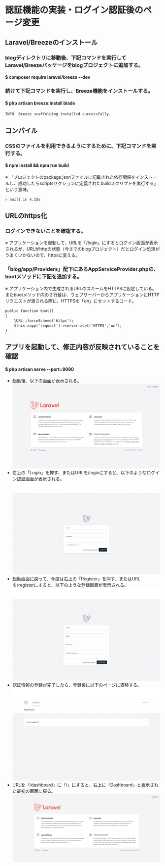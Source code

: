 # 認証機能の実装・ログイン認証後のページ変更

## Laravel/Breezeのインストール

### blogディレクトリに移動後、下記コマンドを実行してLaravel/Breezeパッケージをblogプロジェクトに追加する。
#### $ composer require laravel/breeze --dev

### 続けて下記コマンドを実行し、Breeze機能をインストールする。
#### $ php artisan breeze:install blade

    INFO  Breeze scaffolding installed successfully.

## コンパイル

### CSSのファイルを利用できるようにするために、下記コマンドを実行する。
#### $ npm install && npm run build
※ 「プロジェクトのpackage.jsonファイルに記載された依存関係をインストールし、成功したらscriptsセクションに定義されたbuildスクリプトを実行する」という意味。

    ✓ built in 4.15s

## URLのhttps化

### ログインできないことを確認する。
※ アプリケーションを起動して、URLを「/login」にするとログイン画面が表示されるが、URLがhttpの状態（今までのblogプロジェクト）だとログイン処理がうまくいかないので、httpsに変える。

### 「blog/app/Providers」配下にあるAppServiceProvider.phpの、bootメソッドに下記を追加する。
※ アプリケーション内で生成されるURLのスキームをHTTPSに設定している。またbootメソッド内の２行目は、ウェブサーバーからアプリケーションにHTTPリクエストが渡される際に、HTTPSを「on」にセットするコード。

    public function boot()
    {
        \URL::forceScheme('https');
        $this->app['request']->server->set('HTTPS','on');
    }

## アプリを起動して、修正内容が反映されていることを確認

#### $ php artisan serve --port=8080
* 起動後、以下の画面が表示される。
![Alt text](../../img/09-3_2-3_1.png)
* 右上の「Login」を押す、またはURLを/loginにすると、以下のようなログイン認証画面が表示される。
![Alt text](../../img/09-3_2-3_2.png)
* 起動画面に戻って、今度は右上の「Register」を押す、またはURLを/registerにすると、以下のような登録画面が表示される。
![Alt text](../../img/09-3_2-3_3.png)
* 認証情報の登録が完了したら、登録後に以下のページに遷移する。
![Alt text](../../img/09-3_2-3_4.png)
* URLを「/dashboard」に「/」にすると、右上に「Dashboard」と表示された最初の画面に戻る。
![Alt text](../../img/09-3_2-3_5.png)